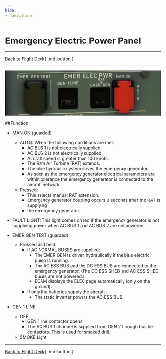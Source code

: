 ```yaml
---
hide:
- navigation
---
```


# Emergency Electric Power Panel

---

[Back to Flight Deck](../index.md){ .md-button }

---

![Emergency Electric Power Panel Panel](../../../assets/a32nx-briefing/overhead-panel/Emergency-electrical.png "Emergency Electric Power Panel")

##Function

- MAN ON (guarded)
    - AUTQ: When the following conditions are met:
        - AC BUS 1 is not electrically supplied.
        - AC BUS 2 is not electrically supplied.
        - Aircraft speed is greater than 100 knots.
        - The Ram Air Turbine (RAT) extends.
        - The blue hydraulic system drives the emergency generator.
        - As soon as the emergency generator electrical parameters are within tolerance the emergency generator is connected to the aircraft network.
    - Pressed:
        - This selects manual RAT extension.
        - Emergency generator coupling occurs 3 seconds after the RAT is supplying
        - the emergency generator.

- FAULT LIGHT: This light comes on red if the emergency generator is not supplying power when AC BUS 1 and AC BUS 2 are not powered.

- EMER GEN TEST (guarded)
    - Pressed and held:
        - if AC NORMAL BUSES are supplied:
            - The EMER GEN ts driven hydraulically if the blue electric pump Is running.
            - The AC ESS BUS and the DC ESS BUS are connected to the emergency generator. (The DC ESS SHED and AC ESS SHED buses are not powered.)
            - ECAM displays the ELEC page automatically (only on the ground).
        - If only the batteries supply the aircraft :
            - The static inverter powers the AC ESS BUS.

- GEN 1 LINE
    - OFF:
        - GEN 1 line contactor opens.
        - The AC BUS 1 channel is supplied from GEN 2 through bus tie contactors. This is used for smoked drill.
    - SMOKE Light


---

[Back to Flight Deck](../index.md){ .md-button }
